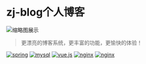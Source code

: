 # zj-blog个人博客
![缩略图展示](https://upload.cc/i1/2019/08/30/ydkqFf.png)
><p>更漂亮的博客系统，更丰富的功能，更愉快的体验！</p>
<a href="https://spring.io/projects/spring-boot"><img src="https://img.shields.io/badge/SpringBoot-2.1.6.RELEASE-green" alt="spring"></a>
<a href="https://www.mysql.com/"><img src="https://img.shields.io/badge/mysql-5.7-green" alt="mysql"></a>
<a href="https://cn.vuejs.org/index.html"><img src="https://img.shields.io/badge/Vue.js-v2.x-green" alt="vue.js"></a>
<a href="https://www.nginx.com/"><img src="https://img.shields.io/badge/Nginx-1.1.x-green" alt="nginx"></a>
<a href="http://www.mybatis.org/mybatis-3/zh/index.html"><img src="https://img.shields.io/badge/MyBatis-3-green" alt="nginx"></a>
<br>
